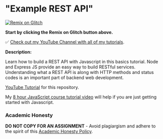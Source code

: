 # "Example REST API"

[![Remix on Glitch](https://cdn.glitch.com/2703baf2-b643-4da7-ab91-7ee2a2d00b5b%2Fremix-button.svg)](https://glitch.com/edit/#!/import/github/gitdagray/rest_api_basics)

**Start by clicking the Remix on Glitch button above.**

✅ [Check out my YouTube Channel with all of my tutorials](https://www.youtube.com/DaveGrayTeachesCode).

**Description:**

Learn how to build a REST API with Javascript in this basics tutorial. Node and Express JS provide an easy way to build RESTful services. Understanding what a REST API is along with HTTP methods and status codes is an important part of backend web development.

[YouTube Tutorial](https://youtu.be/bC5KVrX-AlA) for this repository.

My [8 hour JavaScript course tutorial video](https://youtu.be/EfAl9bwzVZk) will help if you are just getting started with Javascript.

### Academic Honesty

**DO NOT COPY FOR AN ASSIGNMENT** - Avoid plagiargism and adhere to the spirit of this [Academic Honesty Policy](https://www.freecodecamp.org/news/academic-honesty-policy/).
